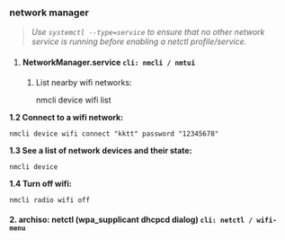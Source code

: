 ### network manager 
> *Use `systemctl --type=service` to ensure that no other network service is running before enabling a _netctl_ profile/service.*

1. #### NetworkManager.service `cli: nmcli / nmtui`

	1. List nearby wifi networks:
 
		nmcli device wifi list

**1.2 Connect to a wifi network:**

	nmcli device wifi connect "kktt" password "12345678"

**1.3 See a list of network devices and their state:**

	nmcli device

**1.4 Turn off wifi:**

	nmcli radio wifi off

#### 2. archiso: netctl (wpa_supplicant dhcpcd dialog) `cli: netctl / wifi-menu`

<!--stackedit_data:
eyJoaXN0b3J5IjpbOTQ1NTkwNzI3LC0xMzIyOTM0Mzg0LDQ0Mj
EwOTk5LC01MDI5ODYzODksMTUwOTU5NDk5MywtNzc3MzcwOTE0
LC0xMDYwMzAzMzg2XX0=
-->